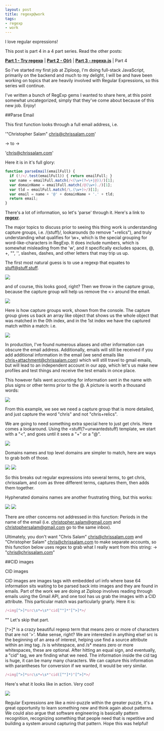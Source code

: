 ```yaml
---
layout: post
title: regexp@work
tags:
- regexp
- work
---
```


I love regular expressions!

This post is part 4 in a 4 part series. Read the other posts:

**[Part 1 - Try regexp](/try-regexp "Getting Started")** | **[Part 2 - O(r)](/O(r) "O dot R notation")** | **[Part 3 - regexp.js](/regexp.js "Using lookaheads to remove filetypes")** | Part 4

So I've started my first job at Ziploop, I'm doing full-stack JavaScript, primarily on the backend and much to my delight, I will be and have been working on topics that are heavily involved with Regular Expressions, so this series will continue.

I've written a bunch of RegExp gems I wanted to share here, at this point somewhat uncategorized, simply that they've come about because of this new job. Enjoy!

##Parse Email

This first function looks through a full email address, i.e.

'"Christopher Salam" <chris@chrissalam.com>'

-> to ->

'chris@chrissalam.com'

Here it is in it's full glory:

```JavaScript
function parseEmail(emailFull) {
  if (!/</.test(emailFull)) { return emailFull; }
  var name = emailFull.match(/<(\w+(?=\+|@))/)[1];
  var domainName = emailFull.match(/@(\w+)./)[1];
  var tld = emailFull.match(/\.(\w+)>/)[1];
  var email = name + '@' + domainName + '.' + tld;
  return email;
}
```

There's a lot of information, so let's 'parse' through it. Here's a link to **<a href="http://regexr.com/" target="_blank">regexr</a>**.

The major topics to discuss prior to seeing this thing work is understanding capture groups, i.e. /(stuff)/, lookarounds (to remove "+relics"), and truly understanding what qualifies for \w+, which is the special grouping for word-like-characters in RegExp. It does include numbers, which is somewhat misleading from the 'w', and it specifically excludes spaces, @, +, "", '', slashes, dashes, and other letters that may trip us up.

The first most natural guess is to use a regexp that equates to <stuff@stuff.stuff>.

<img src="email,first.png"/>

and of course, this looks good, right? Then we throw in the capture group, because the capture group will help us remove the <> around the email.

<img src="email,firstcap.png"/>

Here is how capture groups work, shown from the console. The capture group gives us back an array like object that shows us the whole object that was matched in the 0th index, and in the 1st index we have the captured match within a match: i.e.

<img src="capturegroup.png"/>

In production, I've found numerous aliases and other information can obscure the email address. Additionally, emails will still be received if you add additional information in the email (we send emails like chris+attachment@chrissalam.com) which will still travel to gmail emails, but will lead to an independent account in our app, which let's us make new profiles and test things and receive the test emails in once place.

This however fails went accounting for information sent in the name with plus signs or other terms prior to the @. A picture is worth a thousand words:

<img src="relics.png"/>

From this example, we see we need a capture group that is more detailed, and just capture the word "chris" and not "chris+relics".

We are going to need something extra special here to just get chris. Here comes a lookaround. Using the <stuff(?=unwantedstuff) template, we start with a "<", and goes until it sees a "+" or a "@".

<img src="lookarounds.png"/>

Domains names and top level domains are simpler to match, here are ways to grab both of those.

<img src="domainName.png"/>

<img src="tld.png"/>

So this breaks out regular expressions into several terms, to get chris, chrissalam, and com as three different terms, captures them, then adds them together.

Hyphenated domains names are another frustrating thing, but this works:

<img src="hyphen.png"/>

<img src="hyphensConsole.png"/>

There are other concerns not addressed in this function: Periods in the name of the email (i.e. christopher.salam@gmail.com and christophersalam@gmail.com go to the same inbox).

 Ultimately, you don't want "Chris Salam" <chris@chrissalam.com> and "Christopher Salam" <chris@chrissalam.com> to make separate accounts, so this function below uses regex to grab what I really want from this string: -> "chris@chrissalam.com"

##CID images

CID images

CID images are images tags with embedded url info where base 64 information sits waiting to be parsed back into images and they are found in emails. Part of the work we are doing at Ziploop involves reading through emails using the Gmail API, and one tool has us grab the images with a CID attribute. This particular match was particularly gnarly. Here it is:

```JavaScript
/<img[^>]*src\s*=\s*"cid[^"]*"[^>]*>/
```

"<img stuff... >" Let's skip that part.

[^>]* is a crazy beautiful regexp term that means zero or more of characters that are not '>'. Make sense, right? We are interested in anything else! src is the beginning of an area of interest, helping use find a source attribute within an img tag. /s is whitespace, and /s* means zero or more whitespaces, these are optional. After hitting an equal sign, and eventually, a "cid" tag, we are finding what we need. The information inside the cid tag is huge, it can be many many characters. We can capture this information with parantheses for conversion if we wanted, it would be very similar.

```JavaScript
/<img[^>]*src\s*=\s*"cid([^"]*)"[^>]*>/
```

Here's what it looks like in action. Very cool!

<img src="cid.png"/>

 Regular Expressions are like a mini-puzzle within the greater puzzle, it's a great opportunity to learn something new and think again about patterns. We could also argue that software engineering is basically pattern recognition, recognizing something that people need that is repetitive and building a system around capturing that pattern. Hope this was helpful!
